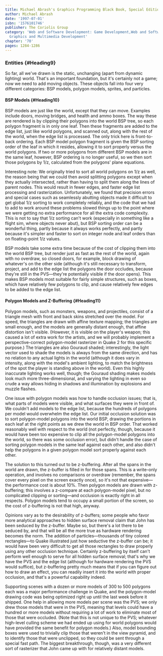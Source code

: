 ```yaml
---
title: Michael Abrash's Graphics Programming Black Book, Special Edition
author: Michael Abrash
date: '1997-07-01'
isbn: '1576101746'
publisher: The Coriolis Group
category: 'Web and Software Development: Game Development,Web and Software Development:
  Graphics and Multimedia Development'
chapter: '70'
pages: 1284-1286
---
```


### Entities {#Heading9}

So far, all we've drawn is the static, unchanging (apart from dynamic
lighting) world. That's an important foundation, but it's certainly not
a game; now we need to add moving objects. These objects fall into four
very different categories: BSP models, polygon models, sprites, and
particles.

#### BSP Models {#Heading10}

BSP models are just like the world, except that they can move. Examples
include doors, moving bridges, and health and ammo boxes. The way these
are rendered is by clipping their polygons into the world BSP tree, so
each polygon fragment is in only one leaf. Then these fragments are
added to the edge list, just like world polygons, and scanned out, along
with the rest of the world, when the edge list is processed. The only
trick here is front-to-back ordering. Each BSP model polygon fragment is
given the BSP sorting order of the leaf in which it resides, allowing it
to sort properly versus the world polygons. If two or more polygons from
different BSP models are in the same leaf, however, BSP ordering is no
longer useful, so we then sort those polygons by 1/z, calculated from
the polygons' plane equations.

Interesting note: We originally tried to sort all world polygons on 1/z
as well, the reason being that we could then avoid splitting polygons
except when they actually intersected, rather than having to split them
along the lines of parent nodes. This would result in fewer edges, and
faster edge list processing and rasterization. Unfortunately, we found
that precision errors and special cases such as seamlessly abutting
objects made it difficult to get global 1/z sorting to work completely
reliably, and the code that we had to add to work around these problems
slowed things up to the point where we were getting no extra performance
for all the extra code complexity. This is not to say that 1/z sorting
can't work (especially in something like a flight sim, where objects
never abut), but BSP sorting order can be a wonderful thing, partly
because it always works perfectly, and partly because it's simpler and
faster to sort on integer node and leaf orders than on floating-point
1/z values.

BSP models take some extra time because of the cost of clipping them
into the world BSP tree, but render just as fast as the rest of the
world, again with no overdraw, so closed doors, for example, block
drawing of whatever's on the other side (although it's still necessary
to transform, project, and add to the edge list the polygons the door
occludes, because they're still in the PVS—they're potentially visible
if the door opens). This makes BSP models most suitable for fairly
simple structures, such as boxes, which have relatively few polygons to
clip, and cause relatively few edges to be added to the edge list.

#### Polygon Models and Z-Buffering {#Heading11}

Polygon models, such as monsters, weapons, and projectiles, consist of a
triangle mesh with front and back skins stretched over the model. For
speed, the triangles are drawn with affine texture mapping; the
triangles are small enough, and the models are generally distant enough,
that affine distortion isn't visible. (However, it is visible on the
player's weapon; this caused a lot of extra work for the artists, and we
will probably implement a perspective-correct polygon-model rasterizer
in Quake 2 for this specific purpose.) The triangles are also Gouraud
shaded; interestingly, the light vector used to shade the models is
always from the same direction, and has no relation to any actual lights
in the world (although it does vary in intensity, along with the model's
ambient lighting, to match the brightness of the spot the player is
standing above in the world). Even this highly inaccurate lighting works
well, though; the Gouraud shading makes models look much more
three-dimensional, and varying the lighting in even so crude a way
allows hiding in shadows and illumination by explosions and muzzle
flashes.

One issue with polygon models was how to handle occlusion issues; that
is, what parts of models were visible, and what surfaces they were in
front of. We couldn't add models to the edge list, because the hundreds
of polygons per model would overwhelm the edge list. Our initial
occlusion solution was to sort polygon-model polygons into the world
BSP, drawing the portions in each leaf at the right points as we drew
the world in BSP order. That worked reasonably well with respect to the
world (not perfectly, though, because it would have been too expensive
to clip all the polygon-model polygons into the world, so there was some
occlusion error), but didn't handle the case of sorting polygon models
in the same leaf against each other, and also didn't help the polygons
in a given polygon model sort properly against each other.

The solution to this turned out to be z-buffering. After all the spans
in the world are drawn, the z-buffer is filled in for those spans. This
is a write-only operation, and involves no comparisons or overdraw
(remember, the spans cover every pixel on the screen exactly once), so
it's not that expensive—the performance cost is about 10%. Then polygon
models are drawn with z-buffering; this involves a z-compare at each
polygon-model pixel, but no complicated clipping or sorting—and
occlusion is exactly right in all respects. Polygon models tend to
occupy a small portion of the screen, so the cost of z-buffering is not
that high, anyway.

Opinions vary as to the desirability of z-buffers; some people who favor
more analytical approaches to hidden surface removal claim that John has
been seduced by the z-buffer. Maybe so, but there's a lot there to be
seduced by, and that will be all the more true as hardware rendering
becomes the norm. The addition of particles—thousands of tiny colored
rectangles—to Quake illustrated just how seductive the z-buffer can be;
it would have been very difficult to get all those rectangles to draw
properly using any other occlusion technique. Certainly z-buffering by
itself can't perform well enough to serve for all hidden surface
removal; that's why we have the PVS and the edge list (although for
hardware rendering the PVS would suffice), but z-buffering pretty much
means that if you can figure out how to draw an effect, you can readily
insert it into the world with proper occlusion, and that's a powerful
capability indeed.

Supporting scenes with a dozen or more models of 300 to 500 polygons
each was a major performance challenge in Quake, and the polygon-model
drawing code was being optimized right up until the last week before it
shipped. One help in allowing more models per scene was the PVS; we only
drew those models that were in the PVS, meaning that levels could have a
hundred or more models without requiring a lot of work to eliminate most
of those that were occluded. (Note that this is not unique to the PVS;
whatever high-level culling scheme we had ended up using for world
polygons would have provided the same benefit for polygon models.) Also,
model bounding boxes were used to trivially clip those that weren't in
the view pyramid, and to identify those that were unclipped, so they
could be sent through a special fast path. The biggest breakthrough,
though, was a very different sort of rasterizer that John came up with
for relatively distant models.
